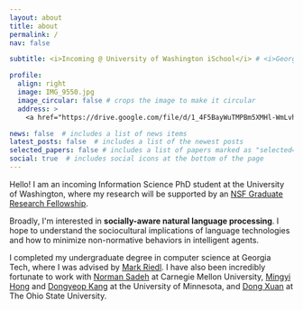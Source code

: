 ```yaml
---
layout: about
title: about
permalink: /
nav: false

subtitle: <i>Incoming @ University of Washington iSchool</i> # <i>Georgia Institute of Technology</i>, <i>Carnegie Mellon University</i>, <i>University of Minnesota</i>

profile:
  align: right
  image: IMG_9550.jpg
  image_circular: false # crops the image to make it circular
  address: >
    <a href="https://drive.google.com/file/d/1_4F5BayWuTMPBm5XMHl-WmLvhoqBbe3W/view?usp=sharing">CV</a> / <a href="https://scholar.google.com/citations?hl=en&user=7A4ZCDoAAAAJ&view_op=list_works&sortby=pubdate">Google Scholar</a>

news: false  # includes a list of news items
latest_posts: false  # includes a list of the newest posts
selected_papers: false # includes a list of papers marked as "selected={true}"
social: true  # includes social icons at the bottom of the page
---
```


Hello! I am an incoming Information Science PhD student at the University of Washington, where my research will be supported by an [NSF Graduate Research Fellowship](https://www.nsfgrfp.org/).

Broadly, I'm interested in <strong>socially-aware natural language processing</strong>. I hope to understand the sociocultural implications of language technologies and how to minimize non-normative behaviors in intelligent agents.

I completed my undergraduate degree in computer science at Georgia Tech, where I was advised by [Mark Riedl](http://eilab.gatech.edu/mark-riedl.html). I have also been incredibly fortunate to work with [Norman Sadeh](https://www.normsadeh.org/) at Carnegie Mellon University, [Mingyi Hong](https://people.ece.umn.edu/~mhong/mingyi.html) and [Dongyeop Kang](https://dykang.github.io/) at the University of Minnesota, and [Dong Xuan](https://scholar.google.com/citations?hl=en&user=11NcM2EAAAAJ&view_op=list_works&sortby=pubdate) at The Ohio State University.

<!-- I recently completed my undergraduate degree in computer science at Georgia Tech. I also dabble in mathematics, philosophy, and linguistics.

Broadly, I'm interested in <strong>socially-aware natural language processing</strong>. I hope to understand the sociocultural implications of language technologies and how to minimize non-normative behaviors in intelligent agents.

My current research at Georgia Tech is in NLP techniques applied to the [value alignment](https://en.wikipedia.org/wiki/AI_alignment) problem, advised by [Mark Riedl](http://eilab.gatech.edu/mark-riedl.html).

I'm also a research assistant at Carnegie Mellon University, advised by [Norman Sadeh](https://www.normsadeh.org/). At CMU I'm interested in NLP applied to data security and [privacy](https://usableprivacy.org/).

Most recently, I have been collaborating with [Mingyi Hong](https://people.ece.umn.edu/~mhong/mingyi.html) and [Dongyeop Kang](https://dykang.github.io/) at the University of Minnesota. At UMN I am working on interpretability reward shaping for RLHF alignment tasks.

Previously, I was a research assistant at The Ohio State University (advised by [Dong Xuan](https://scholar.google.com/citations?hl=en&user=11NcM2EAAAAJ&view_op=list_works&sortby=pubdate)) where I worked on automatic speech recognition (ASR), and a Full-Stack Software Engineering Intern at [FlightBridge](https://flightbridge.com/). -->
